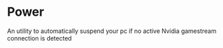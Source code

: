 # Power

An utility to automatically suspend your pc if no active Nvidia gamestream connection is detected
